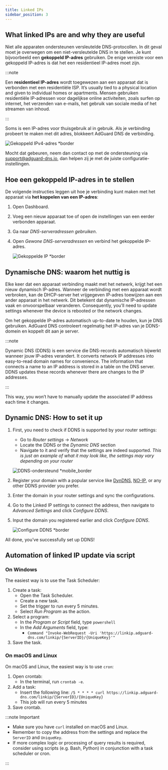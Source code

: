 ```yaml
---
title: Linked IPs
sidebar_position: 3
---
```


## What linked IPs are and why they are useful

Niet alle apparaten ondersteunen versleutelde DNS-protocollen. In dit geval moet je overwegen om een niet-versleutelde DNS in te stellen. Je kunt bijvoorbeeld een **gekoppeld IP-adres** gebruiken. De enige vereiste voor een gekoppeld IP-adres is dat het een residentieel IP-adres moet zijn.

:::note

Een **residentieel IP-adres** wordt toegewezen aan een apparaat dat is verbonden met een residentiële ISP. It’s usually tied to a physical location and given to individual homes or apartments. Mensen gebruiken residentiële IP-adressen voor dagelijkse online activiteiten, zoals surfen op internet, het verzenden van e-mails, het gebruik van sociale media of het streamen van inhoud.

:::

Soms is een IP-adres voor thuisgebruik al in gebruik. Als je verbinding probeert te maken met dit adres, blokkeert AdGuard DNS de verbinding.

![Gekoppeld IPv4-adres \*border](https://cdn.adtidy.org/content/kb/dns/private/new_dns/connect/linked.png)

Mocht dat gebeuren, neem dan contact op met de ondersteuning via [support@adguard-dns.io](mailto:support@adguard-dns.io), dan helpen zij je met de juiste configuratie-instellingen.

## Hoe een gekoppeld IP-adres in te stellen

De volgende instructies leggen uit hoe je verbinding kunt maken met het apparaat via **het koppelen van een IP-adres**:

1. Open Dashboard.
2. Voeg een nieuw apparaat toe of open de instellingen van een eerder verbonden apparaat.
3. Ga naar _DNS-serveradressen gebruiken_.
4. Open _Gewone DNS-serveradressen_ en verbind het gekoppelde IP-adres.

    ![Gekoppelde IP \*border](https://cdn.adtidy.org/content/kb/dns/private/new_dns/connect/linked_step4.png)

## Dynamische DNS: waarom het nuttig is

Elke keer dat een apparaat verbinding maakt met het netwerk, krijgt het een nieuw dynamisch IP-adres. Wanneer de verbinding met een apparaat wordt verbroken, kan de DHCP-server het vrijgegeven IP-adres toewijzen aan een ander apparaat in het netwerk. Dit betekent dat dynamische IP-adressen vaak en onvoorspelbaar veranderen. Consequently, you’ll need to update settings whenever the device is rebooted or the network changes.

Om het gekoppelde IP-adres automatisch up-to-date te houden, kun je DNS gebruiken. AdGuard DNS controleert regelmatig het IP-adres van je DDNS-domein en koppelt dit aan je server.

:::note

Dynamic DNS (DDNS) is een service die DNS-records automatisch bijwerkt wanneer jouw IP-adres verandert. It converts network IP addresses into easy-to-read domain names for convenience. The information that connects a name to an IP address is stored in a table on the DNS server. DDNS updates these records whenever there are changes to the IP addresses.

:::

This way, you won’t have to manually update the associated IP address each time it changes.

## Dynamic DNS: How to set it up

1. First, you need to check if DDNS is supported by your router settings:

    - Go to _Router settings_ → _Network_
    - Locate the DDNS or the _Dynamic DNS_ section
    - Navigate to it and verify that the settings are indeed supported. _This is just an example of what it may look like, the settings may vary depending on your router_

    ![DDNS-ondersteund \*mobile_border](https://cdn.adtidy.org/content/kb/dns/private/new_dns/connect/dynamic_dns.png)

2. Register your domain with a popular service like [DynDNS](https://dyn.com/remote-access/), [NO-IP](https://www.noip.com/), or any other DDNS provider you prefer.

3. Enter the domain in your router settings and sync the configurations.

4. Go to the Linked IP settings to connect the address, then navigate to _Advanced Settings_ and click _Configure DDNS_.

5. Input the domain you registered earlier and click _Configure DDNS_.

    ![Configure DDNS \*border](https://cdn.adtidy.org/content/kb/dns/private/new_dns/connect/dns_supported.png)

All done, you’ve successfully set up DDNS!

## Automation of linked IP update via script

### On Windows

The easiest way is to use the Task Scheduler:

1. Create a task:
    - Open the Task Scheduler.
    - Create a new task.
    - Set the trigger to run every 5 minutes.
    - Select _Run Program_ as the action.
2. Select a program:
    - In the _Program or Script_ field, type `powershell`
    - In the _Add Arguments_ field, type:
        - `Command "Invoke-WebRequest -Uri 'https://linkip.adguard-dns.com/linkip/{ServerID}/{UniqueKey}'"`
3. Save the task.

### On macOS and Linux

On macOS and Linux, the easiest way is to use `cron`:

1. Open crontab:
    - In the terminal, run `crontab -e`.
2. Add a task:
    - Insert the following line:
        `/5 * * * * curl https://linkip.adguard-dns.com/linkip/{ServerID}/{UniqueKey}`
    - This job will run every 5 minutes
3. Save crontab.

:::note Important

- Make sure you have `curl` installed on macOS and Linux.
- Remember to copy the address from the settings and replace the `ServerID` and `UniqueKey`.
- If more complex logic or processing of query results is required, consider using scripts (e.g. Bash, Python) in conjunction with a task scheduler or cron.

:::
